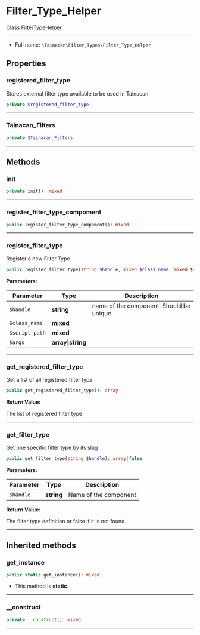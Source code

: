 # Filter_Type_Helper


Class FilterTypeHelper

***

* Full name: `\Tainacan\Filter_Types\Filter_Type_Helper`

## Properties

### registered_filter_type

Stores external filter type available to be used in Tainacan

```php
private $registered_filter_type
```

***

### Tainacan_Filters

```php
private $Tainacan_Filters
```

***

## Methods

### init

```php
private init(): mixed
```

***

### register_filter_type_compoment

```php
public register_filter_type_compoment(): mixed
```

***

### register_filter_type

Register a new Filter Type

```php
public register_filter_type(string $handle, mixed $class_name, mixed $script_path, array|string $args = []): mixed
```

**Parameters:**

| Parameter      | Type              | Description                              |
|----------------|-------------------|------------------------------------------|
| `$handle`      | **string**        | name of the component. Should be unique. |
| `$class_name`  | **mixed**         |                                          |
| `$script_path` | **mixed**         |                                          |
| `$args`        | **array\|string** |                                          |

***

### get_registered_filter_type

Get a list of all registered filter type

```php
public get_registered_filter_type(): array
```

**Return Value:**

The list of registered filter type

***

### get_filter_type

Get one specific filter type by its slug

```php
public get_filter_type(string $handle): array|false
```

**Parameters:**

| Parameter | Type       | Description           |
|-----------|------------|-----------------------|
| `$handle` | **string** | Name of the component |

**Return Value:**

The filter type definition or false if it is not found

***

## Inherited methods

### get_instance

```php
public static get_instance(): mixed
```

* This method is **static**.
***

### __construct

```php
private __construct(): mixed
```

***
